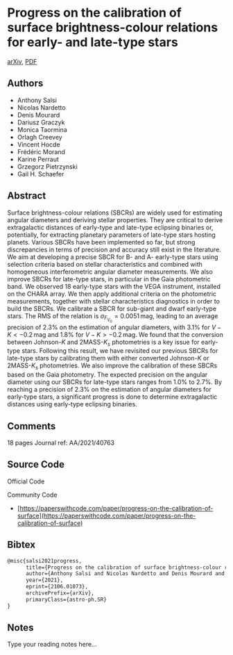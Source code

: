 
# Progress on the calibration of surface brightness-colour relations for early- and late-type stars

[arXiv](https://arxiv.org/abs/2106.01073), [PDF](https://arxiv.org/pdf/2106.01073.pdf)

## Authors

- Anthony Salsi
- Nicolas Nardetto
- Denis Mourard
- Dariusz Graczyk
- Monica Taormina
- Orlagh Creevey
- Vincent Hocde
- Frédéric Morand
- Karine Perraut
- Grzegorz Pietrzynski
- Gail H. Schaefer

## Abstract

Surface brightness-colour relations (SBCRs) are widely used for estimating angular diameters and deriving stellar properties. They are critical to derive extragalactic distances of early-type and late-type eclipsing binaries or, potentially, for extracting planetary parameters of late-type stars hosting planets. Various SBCRs have been implemented so far, but strong discrepancies in terms of precision and accuracy still exist in the literature. We aim at developing a precise SBCR for B- and A- early-type stars using selection criteria based on stellar characteristics and combined with homogeneous interferometric angular diameter measurements. We also improve SBCRs for late-type stars, in particular in the Gaia photometric band. We observed 18 early-type stars with the VEGA instrument, installed on the CHARA array. We then apply additional criteria on the photometric measurements, together with stellar characteristics diagnostics in order to build the SBCRs. We calibrate a SBCR for sub-giant and dwarf early-type stars. The RMS of the relation is $\sigma_{F_{V_{0}}} = 0.0051\,$mag, leading to an average precision of 2.3% on the estimation of angular diameters, with 3.1% for $V-K < -0.2\,$mag and 1.8% for $V-K > -0.2\,$mag. We found that the conversion between Johnson-$K$ and 2MASS-$K_s$ photometries is a key issue for early-type stars. Following this result, we have revisited our previous SBCRs for late-type stars by calibrating them with either converted Johnson-$K$ or 2MASS-$K_s$ photometries. We also improve the calibration of these SBCRs based on the Gaia photometry. The expected precision on the angular diameter using our SBCRs for late-type stars ranges from 1.0% to 2.7%. By reaching a precision of 2.3% on the estimation of angular diameters for early-type stars, a significant progress is done to determine extragalactic distances using early-type eclipsing binaries.

## Comments

18 pages Journal ref: AA/2021/40763

## Source Code

Official Code



Community Code

- [https://paperswithcode.com/paper/progress-on-the-calibration-of-surface](https://paperswithcode.com/paper/progress-on-the-calibration-of-surface)

## Bibtex

```tex
@misc{salsi2021progress,
      title={Progress on the calibration of surface brightness-colour relations for early- and late-type stars}, 
      author={Anthony Salsi and Nicolas Nardetto and Denis Mourard and Dariusz Graczyk and Monica Taormina and Orlagh Creevey and Vincent Hocde and Frédéric Morand and Karine Perraut and Grzegorz Pietrzynski and Gail H. Schaefer},
      year={2021},
      eprint={2106.01073},
      archivePrefix={arXiv},
      primaryClass={astro-ph.SR}
}
```

## Notes

Type your reading notes here...

